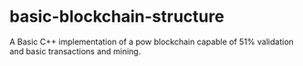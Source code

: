 # basic-blockchain-structure
A Basic C++ implementation of a pow blockchain capable of 51% validation and basic transactions and mining.
